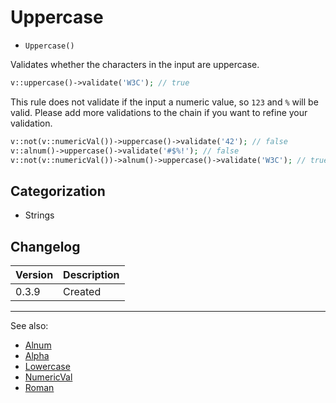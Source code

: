 # Uppercase

- `Uppercase()`

Validates whether the characters in the input are uppercase.

```php
v::uppercase()->validate('W3C'); // true
```

This rule does not validate if the input a numeric value, so `123` and `%` will
be valid. Please add more validations to the chain if you want to refine your
validation.

```php
v::not(v::numericVal())->uppercase()->validate('42'); // false
v::alnum()->uppercase()->validate('#$%!'); // false
v::not(v::numericVal())->alnum()->uppercase()->validate('W3C'); // true
```

## Categorization

- Strings

## Changelog

Version | Description
--------|-------------
  0.3.9 | Created

***
See also:

- [Alnum](Alnum.md)
- [Alpha](Alpha.md)
- [Lowercase](Lowercase.md)
- [NumericVal](NumericVal.md)
- [Roman](Roman.md)
